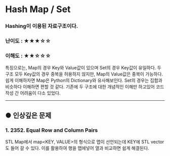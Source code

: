 Hash Map / Set
===
### Hashing이 이용된 자료구조이다.  
### 난이도 : ★★★☆☆
### 이해도 : ★★☆☆☆
특징으로는, Map의 경우 Key와 Value값이 있으며 Set의 경우 Key값이 유일하다.
두 구조 모두 Key값의 경우 중복을 허용하지 않지만, Map의 Value값은 중복이 가능하다.
쉽게 이해하자면 Map은 Python의 Dictionary와 유사해보인다.  Set의 경우는 집합과 비슷하다 이해하면 편할 것 같다.
기존에 두 구조에 대한 개념적인 이해만 하고있어 코드작성 간 어려움이 다소 있었다.
****
## ● 인상깊은 문제
### 1. 2352. Equal Row and Column Pairs
  STL Map에서 map<KEY, VALUE>의 형식으로 맵이 선언되는데 KEY에 STL vector도 들어 갈 수 있다.
  이를 활용하여 행을 맵에넣어 열과 비교하면 쉽게 해결된다.

